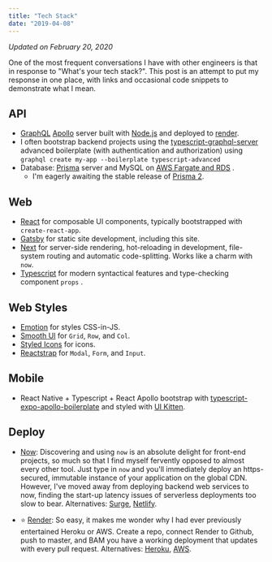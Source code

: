 ```yaml
---
title: "Tech Stack"
date: "2019-04-08"
---
```


_Updated on February 20, 2020_

One of the most frequent conversations I have with other engineers is that in response to "What's your tech stack?". This post is an attempt to put my response in one place, with links and occasional code snippets to demonstrate what I mean.

## API

- [GraphQL](https://graphql.org) [Apollo](https://www.apollographql.com) server built with [Node.js](https://nodejs.org) and deployed to [render](https://render.com).
- I often bootstrap backend projects using the [typescript-graphql-server](https://github.com/graphql-boilerplates/typescript-graphql-server) advanced boilerplate (with authentication and authorization) using `graphql create my-app --boilerplate typescript-advanced`
- Database: [Prisma](https://prisma.io) server and MySQL on [AWS Fargate and RDS](https://www.prisma.io/tutorials/deploy-prisma-to-aws-fargate-ct14) .
  - I'm eagerly awaiting the stable release of [Prisma 2](https://isprisma2ready.com).

## Web

- [React](https://reactjs.org) for composable UI components, typically bootstrapped with `create-react-app`.
- [Gatsby](https://gatsbyjs.org) for static site development, including this site.
- [Next](https://nextjs.org) for server-side rendering, hot-reloading in development, file-system routing and automatic code-splitting. Works like a charm with `now`.
- [Typescript](https://www.typescriptlang.org/) for modern syntactical features and type-checking component `props` .

## Web Styles

- [Emotion](https://emotion.sh/) for styles CSS-in-JS.
- [Smooth UI](https://smooth-ui.smooth-code.com/) for `Grid`, `Row`, and `Col`.
- [Styled Icons](https://styled-icons.js.org/) for icons.
- [Reactstrap](https://reactstrap.github.io/) for `Modal`, `Form`, and `Input`.

## Mobile

- React Native + Typescript + React Apollo bootstrap with [typescript-expo-apollo-boilerplate](https://github.com/dai-shi/typescript-expo-apollo-boilerplate) and styled with [UI Kitten](https://github.com/akveo/react-native-ui-kitten).

## Deploy

- [Now](https://zeit.co/now): Discovering and using `now` is an absolute delight for front-end projects, so much so that I find myself fervently opposed to almost every other tool. Just type in `now` and you'll immediately deploy an https-secured, immutable instance of your application on the global CDN. However, I've moved away from deploying backend web services to now, finding the start-up latency issues of serverless deployments too slow to bear.
  Alternatives: [Surge](https://surge.sh/), [Netlify](https://www.netlify.com/).

- ⭐️ [Render](https://render.com): So easy, it makes me wonder why I had ever previously entertained Heroku or AWS. Create a repo, connect Render to Github, push to master, and BAM you have a working deployment that updates with every pull request. Alternatives: [Heroku](https://dashboard.heroku.com/), [AWS](https://aws.amazon.com/).
